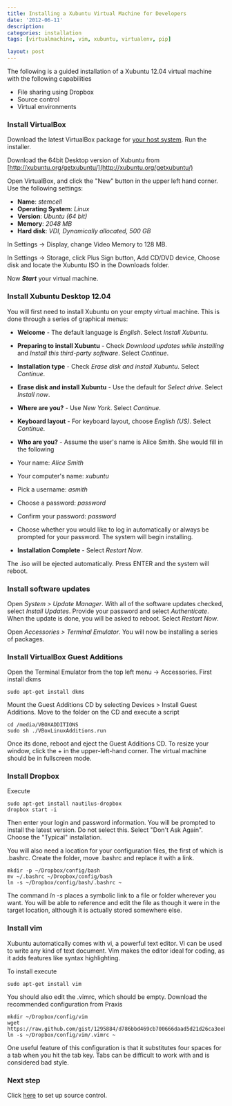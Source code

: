 ```yaml
---
title: Installing a Xubuntu Virtual Machine for Developers
date: '2012-06-11'
description:
categories: installation
tags: [virtualmachine, vim, xubuntu, virtualenv, pip]

layout: post
---
```


The following is a guided installation of a Xubuntu 12.04 virtual machine with the following capabilities

* File sharing using Dropbox
* Source control
* Virtual environments

### Install VirtualBox

Download the latest VirtualBox package for [your host system](https://www.virtualbox.org/wiki/Downloads). Run the installer.

Download the 64bit Desktop version of Xubuntu from [http://xubuntu.org/getxubuntu/](http://xubuntu.org/getxubuntu/)

Open VirtualBox, and click the "New" button in the upper left hand corner.
Use the following settings:

* **Name**: *stemcell*
* **Operating System**: *Linux*
* **Version**: *Ubuntu (64 bit)*
* **Memory**: *2048 MB*
* **Hard disk**: *VDI, Dynamically allocated, 500 GB*

In Settings -> Display, change Video Memory to 128 MB.

In Settings -> Storage, click Plus Sign button, Add CD/DVD device, Choose disk and locate the Xubuntu ISO in the Downloads folder.

Now ***Start*** your virtual machine.

### Install Xubuntu Desktop 12.04

You will first need to install Xubuntu on your empty virtual machine. This is done through a series of graphical menus:

* **Welcome** - The default language is *English*. Select *Install Xubuntu*.

* **Preparing to install Xubuntu** - Check *Download updates while installing* and *Install this third-party software*. Select *Continue*.

* **Installation type** - Check *Erase disk and install Xubuntu*. Select *Continue*.

* **Erase disk and install Xubuntu** - Use the default for *Select drive*. Select *Install now*.

* **Where are you?** - Use *New York*. Select *Continue*.

* **Keyboard layout** - For keyboard layout, choose *English (US)*. Select *Continue*.

* **Who are you?** - Assume the user's name is Alice Smith. She would fill in the following
 * Your name: *Alice Smith*
 * Your computer's name: *xubuntu*
 * Pick a username: *asmith*
 * Choose a password: *password*
 * Confirm your password: *password*
 * Choose whether you would like to log in automatically or always be prompted for your password. The system will begin installing.

* **Installation Complete** - Select *Restart Now*.

The .iso will be ejected automatically. Press ENTER and the system will reboot.

### Install software updates

Open *System > Update Manager*. With all of the software updates checked, select *Install Updates*. Provide your password 
and select *Authenticate*. When the update is done, you will be asked to reboot. Select *Restart Now*.

Open *Accessories > Terminal Emulator*. You will now be installing a series of packages.

### Install VirtualBox Guest Additions

Open the Terminal Emulator from the top left menu -> Accessories. First install dkms

    sudo apt-get install dkms

Mount the Guest Additions CD by selecting Devices > Install Guest Additions. Move to the folder on the CD and execute a script

    cd /media/VBOXADDITIONS
    sudo sh ./VBoxLinuxAdditions.run
    
Once its done, reboot and eject the Guest Additions CD. To resize your window, click the + in the upper-left-hand corner. The virtual machine should be in fullscreen mode.

### Install Dropbox

Execute

    sudo apt-get install nautilus-dropbox
    dropbox start -i

Then enter your login and password information. You will be prompted to install the latest version. Do not select this. Select "Don't Ask Again". Choose the "Typical" installation.

You will also need a location for your configuration files, the first of which is .bashrc. Create the folder, move .bashrc and replace it with a link.

    mkdir -p ~/Dropbox/config/bash
    mv ~/.bashrc ~/Dropbox/config/bash
    ln -s ~/Dropbox/config/bash/.bashrc ~
    
The command *ln -s* places a symbolic link to a file or folder wherever you want. You will be able to reference and edit the file as though it were in the target location, although it is actually stored somewhere else.

### Install vim

Xubuntu automatically comes with vi, a powerful text editor. Vi can be used to write any kind of text document. Vim makes the editor ideal for coding, as it adds features like syntax highlighting.

To install execute

    sudo apt-get install vim

You should also edit the .vimrc, which should be empty. Download the recommended configuration from Praxis

    mkdir ~/Dropbox/config/vim
    wget https://raw.github.com/gist/1295884/d786bbd469cb700666daad5d21d26ca3eeb9b6be/.vimrc
    ln -s ~/Dropbox/config/vim/.vimrc ~

One useful feature of this configuration is that it substitutes four spaces for a tab when you hit the tab key. Tabs can be difficult to work with and is considered bad style.

### Next step

Click [here](http://tomdru.ruhoh.com/sysadmin/installing-version-control-software) to set up source control.
